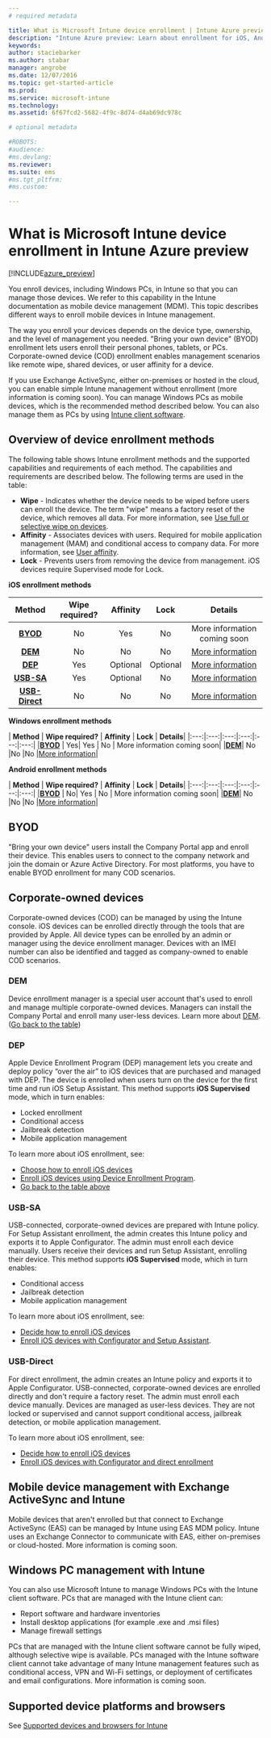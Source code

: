 ```yaml
---
# required metadata

title: What is Microsoft Intune device enrollment | Intune Azure preview | Microsoft Docs
description: "Intune Azure preview: Learn about enrollment for iOS, Android, and Windows devices."
keywords:
author: staciebarker
ms.author: stabar
manager: angrobe
ms.date: 12/07/2016
ms.topic: get-started-article
ms.prod:
ms.service: microsoft-intune
ms.technology:
ms.assetid: 6f67fcd2-5682-4f9c-8d74-d4ab69dc978c

# optional metadata

#ROBOTS:
#audience:
#ms.devlang:
ms.reviewer:
ms.suite: ems
#ms.tgt_pltfrm:
#ms.custom:

---
```


# What is Microsoft Intune device enrollment in Intune Azure preview
[!INCLUDE[azure_preview](../includes/azure_preview.md)]

You enroll devices, including Windows PCs, in Intune so that you can manage those devices. We refer to this capability in the Intune documentation as mobile device management (MDM). This topic describes different ways to enroll mobile devices in Intune management.

The way you enroll your devices depends on the device type, ownership, and the level of management you needed. "Bring your own device" (BYOD) enrollment lets users enroll their personal phones, tablets, or PCs. Corporate-owned device (COD) enrollment enables management scenarios like remote wipe, shared devices, or user affinity for a device.

If you use Exchange ActiveSync, either on-premises or hosted in the cloud, you can enable simple Intune management without enrollment (more information is coming soon). You can manage Windows PCs as mobile devices, which is the recommended method described below. You can also manage them as PCs by using [Intune client software](https://docs.microsoft.com/intune/deploy-use/manage-windows-pcs-with-microsoft-intune).


## Overview of device enrollment methods

The following table shows Intune enrollment methods and the supported capabilities and requirements of each method. The capabilities and requirements are described below. The following terms are used in the table:

- **Wipe** - Indicates whether the device needs to be wiped before users can enroll the device. The term "wipe" means a factory reset of the device, which removes all data. For more information, see [Use full or selective wipe on devices](/intune-azure/manage-devices/use-full-or-selective-wipe-on-devices-using-microsoft-intune).
- **Affinity** - Associates devices with users. Required for mobile application management (MAM) and conditional access to company data. For more information, see [User affinity](enroll-ios-devices-using-device-enrollment-program.md).
- **Lock** - Prevents users from removing the device from management. iOS devices require Supervised mode for Lock.


**iOS enrollment methods**

| **Method** |	**Wipe required?** |	**Affinity**	|	**Lock** | **Details** |
|:---:|:---:|:---:|:---:|:---:|
|**[BYOD](#byod)** | No|	Yes |	No | More information coming soon|
|**[DEM](#dem)**|	No |No |No	| [More information](/intune-azure/enroll-devices/enroll-devices-using-device-enrollment-manager.md)|
|**[DEP](#dep)**|	Yes |	Optional |	Optional|[More information](enroll-ios-devices-using-device-enrollment-program.md)|
|**[USB-SA](#usb-sa)**|	Yes |	Optional |	No| [More information](enroll-ios-devices-with-apple-configurator-and-setup-assistant.md)|
|**[USB-Direct](#usb-direct)**|	No |	No	| No|[More information](enroll-ios-devices-with-apple-configurator-and-direct-enrollment.md)|



**Windows enrollment methods**

| **Method** |	**Wipe required?** |	**Affinity**	|	**Lock** | **Details**|
|:---:|:---:|:---:|:---:|:---:|:---:|
|**[BYOD](#byod)** | Yes|	Yes |	No | More information coming soon|
|**[DEM](#dem)**|	No |No |No	|[More information](enroll-devices-using-device-enrollment-manager.md)|

**Android enrollment methods**

| **Method** |	**Wipe required?** |	**Affinity**	|	**Lock** | **Details**|
|:---:|:---:|:---:|:---:|:---:|:---:|
|**[BYOD](#byod)** | No|	Yes |	No | More information coming soon|
|**[DEM](#dem)**|	No |No |No	|[More information](/enroll-devices-using-device-enrollment-manager.md)|


## BYOD
"Bring your own device" users install the Company Portal app and enroll their device. This enables users to connect to the company network and join the domain or Azure Active Directory. For most platforms, you have to enable BYOD enrollment for many COD scenarios.

## Corporate-owned devices
Corporate-owned devices (COD) can be managed by using the Intune console. iOS devices can be enrolled directly through the tools that are provided by Apple. All device types can be enrolled by an admin or manager using the device enrollment manager. Devices with an IMEI number can also be identified and tagged as company-owned to enable COD scenarios.

### DEM
Device enrollment manager is a special user account that's used to enroll and manage multiple corporate-owned devices. Managers can install the Company Portal and enroll many user-less devices. Learn more about [DEM](enroll-devices-using-device-enrollment-manager.md). ([Go back to the table](#overview-of-device-enrollment-methods))

### DEP
Apple Device Enrollment Program (DEP) management lets you create and deploy policy “over the air” to iOS devices that are purchased and managed with DEP. The device is enrolled when users turn on the device for the first time and run iOS Setup Assistant. This method supports **iOS Supervised** mode, which in turn enables:

  -	Locked enrollment
  -	Conditional access
  -	Jailbreak detection
  -	Mobile application management

To learn more about iOS enrollment, see:

- [Choose how to enroll iOS devices](choose-ios-enrollment-method.md)
- [Enroll iOS devices using Device Enrollment Program](enroll-ios-devices-using-device-enrollment-program.md). 
- [Go back to the table above](#overview-of-device-enrollment-methods)

### USB-SA
USB-connected, corporate-owned devices are prepared with Intune policy. For Setup Assistant enrollment, the admin creates this Intune policy and exports it to Apple Configurator. The admin must enroll each device manually. Users receive their devices and run Setup Assistant, enrolling their device. This method supports **iOS Supervised** mode, which in turn enables:
  -	Conditional access
  -	Jailbreak detection
  -	Mobile application management

To learn more about iOS enrollment, see:

- [Decide how to enroll iOS devices](choose-ios-enrollment-method.md)
- [Enroll iOS devices with Configurator and Setup Assistant](enroll-ios-devices-with-apple-configurator-and-setup-assistant.md). 

### USB-Direct
For direct enrollment, the admin creates an Intune policy and exports it to Apple Configurator. USB-connected, corporate-owned devices are enrolled directly and don't require a factory reset. The admin must enroll each device manually. Devices are managed as user-less devices. They are not locked or supervised and cannot support conditional access, jailbreak detection, or mobile application management. 

To learn more about iOS enrollment, see:

- [Decide how to enroll iOS devices](choose-ios-enrollment-method.md)
- [Enroll iOS devices with Configurator and direct enrollment](enroll-ios-devices-with-apple-configurator-and-direct-enrollment.md)

## Mobile device management with Exchange ActiveSync and Intune
Mobile devices that aren't enrolled but that connect to Exchange ActiveSync (EAS) can be managed by Intune using EAS MDM policy. Intune uses an Exchange Connector to communicate with EAS, either on-premises or cloud-hosted. More information is coming soon.


## Windows PC management with Intune  
You can also use Microsoft Intune to manage Windows PCs with the Intune client software. PCs that are managed with the Intune client can:

 - Report software and hardware inventories
 - Install desktop applications (for example .exe and .msi files)
 - Manage firewall settings

PCs that are managed with the Intune client software cannot be fully wiped, although selective wipe is available. PCs managed with the Intune software client cannot take advantage of many Intune management features such as conditional access, VPN and Wi-Fi settings, or deployment of certificates and email configurations. More information is coming soon.


## Supported device platforms and browsers

See [Supported devices and browsers for Intune](https://docs.microsoft.com/intune/get-started/supported-mobile-devices-and-computers)
